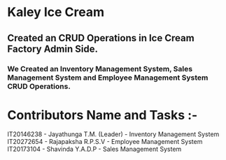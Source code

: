 # Kaley Ice Cream

## Created an CRUD Operations in Ice Cream Factory Admin Side.

### We Created an Inventory Management System, Sales Management System and Employee Management System CRUD Operations.

# Contributors Name and Tasks :-

IT20146238 - Jayathunga T.M. (Leader) - Inventory Management System
IT20272654 - Rajapaksha R.P.S.V - Employee Management System
IT20173104 - Shavinda Y.A.D.P - Sales Management System
